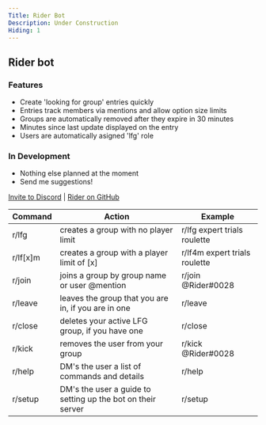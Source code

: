 ```yaml
---
Title: Rider Bot
Description: Under Construction
Hiding: 1
---
```


## Rider bot


### Features
+ Create 'looking for group' entries quickly
+ Entries track members via mentions and allow option size limits
+ Groups are automatically removed after they expire in 30 minutes
+ Minutes since last update displayed on the entry
+ Users are automatically asigned 'lfg' role

### In Development
+ Nothing else planned at the moment
+ Send me suggestions!


[Invite to Discord](https://discordapp.com/oauth2/authorize?permissions=268512256&client_id=268111500718243840&scope=bot) | [Rider on GitHub](https://github.com/notem/Rider-Bot)

<table>
  <thead>
    <th>Command</th>
    <th>Action</th>
    <th>Example</th>
  </thead>
  <tbody>
    <tr>
      <td>r/lfg</td>
      <td>creates a group with no player limit</td>
      <td>r/lfg expert trials roulette</td>
    </tr>
    <tr>
      <td>r/lf[x]m</td>
      <td>creates a group with a player limit of [x]</td>
      <td>r/lf4m expert trials roulette</td>
    </tr>
    <tr>
      <td>r/join</td>
      <td>joins a group by group name or user @mention</td>
      <td>r/join @Rider#0028</td>
    </tr>
    <tr>
      <td>r/leave</td>
      <td>leaves the group that you are in, if you are in one</td>
      <td>r/leave</td>
    </tr>
    <tr>
      <td>r/close</td>
      <td>deletes your active LFG group, if you have one</td>
      <td>r/close</td>
    </tr>
    <tr>
      <td>r/kick</td>
      <td>removes the user from your group</td>
      <td>r/kick @Rider#0028</td>
    </tr>
    <tr>
      <td>r/help</td>
      <td>DM's the user a list of commands and details</td>
      <td>r/help</td>
    </tr>
    <tr>
      <td>r/setup</td>
      <td>DM's the user a guide to setting up the bot on their server</td>
      <td>r/setup</td>
    </tr>
  </tbody>
</table>
